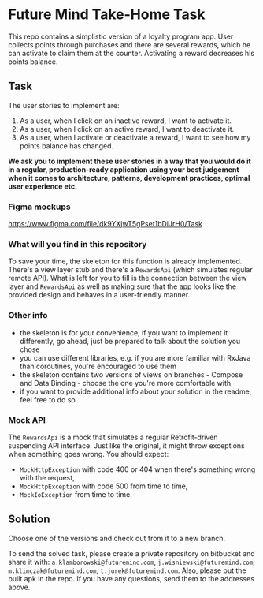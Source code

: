 # Future Mind Take-Home Task

This repo contains a simplistic version of a loyalty program app. User collects points through
purchases and there are several rewards, which he can activate to claim them at the counter.
Activating a reward decreases his points balance.

## Task

The user stories to implement are:

1. As a user, when I click on an inactive reward, I want to activate it.  
2. As a user, when I click on an active reward, I want to deactivate it.  
3. As a user, when I activate or deactivate a reward, I want to see how my points balance has changed.  

**We ask you to implement these user stories in a way that you would do it in a regular, 
production-ready application using your best judgement when it comes to architecture, patterns,
development practices, optimal user experience etc.**

### Figma mockups

https://www.figma.com/file/dk9YXjwT5gPset1bDiJrH0/Task

### What will you find in this repository

To save your time, the skeleton for this function is already implemented.  
There's a view layer stub and there's a `RewardsApi` (which simulates regular remote API).
What is left for you to fill is the connection between the view layer and `RewardsApi` as well as 
making sure that the app looks like the provided design and behaves in a user-friendly manner.

### Other info

- the skeleton is for your convenience, if you want to implement it differently, go ahead, just 
  be prepared to talk about the solution you chose
- you can use different libraries, e.g. if you are more familiar with RxJava than coroutines,
  you're encouraged to use them
- the skeleton contains two versions of views on branches - Compose and Data Binding - choose the 
  one you're more comfortable with
- if you want to provide additional info about your solution in the readme, feel free to do so

### Mock API

The `RewardsApi` is a mock that simulates a regular Retrofit-driven suspending API interface. 
Just like the original, it might throw exceptions when something goes wrong. You should expect:

- `MockHttpException` with code 400 or 404 when there's something wrong with the request,
- `MockHttpException` with code 500 from time to time,
- `MockIoException` from time to time.

## Solution

Choose one of the versions and check out from it to a new branch.

To send the solved task, please create a private repository on bitbucket and share it with: 
`a.klamborowski@futuremind.com`, `j.wisniewski@futuremind.com`, `m.klimczak@futuremind.com`, `t.jurek@futuremind.com`.
Also, please put the built apk in the repo. If you have any questions, send them to the addresses above.